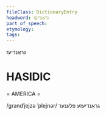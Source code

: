 ```yaml
---
fileClass: DictionaryEntry
headword: גראַנדיעז
part_of_speech: 
etymology: 
tags: 
---
```

גראַנדיעז

HASIDIC
=======
= AMERICA = 

/grandˈjejzə ˈplejnər/ גראַנדיעזע פּלענער